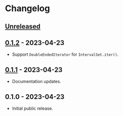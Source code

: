 # Changelog

## [Unreleased]

## [0.1.2] - 2023-04-23

- Support `DoubleEndedIterator` for `IntervalSet.iter()`.

## [0.1.1] - 2023-04-23

- Documentation updates.

## 0.1.0 - 2023-04-23

- Initial public release.

[Unreleased]: https://github.com/Stranger6667/unicode-intervals/compare/rust-v0.1.2...HEAD
[0.1.2]: https://github.com/Stranger6667/unicode-intervals/compare/rust-v0.1.1...rust-v0.1.2
[0.1.1]: https://github.com/Stranger6667/unicode-intervals/compare/rust-v0.1.0...rust-v0.1.1
